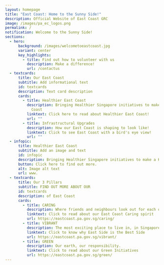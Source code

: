 ```yaml
---
layout: homepage
title: "East Coast: Home to the Sunny Side!"
description: Official Website of East Coast GRC
image: /images/pa_ec_logos.png
permalink: /
notification: Welcome to the Sunny Side!
sections:
  - hero:
      background: /images/welcometoeastcoast.jpg
      variant: center
      key_highlights:
        - title: Find out how to volunteer with us
          description: Make a difference!
          url: /contactus
  - textcards:
      title: Our East Coast
      subtitle: Add informational text
      id: textcards
      description: Text card description
      cards:
        - title: Healthier East Coast
          description: Bringing Healthier Singapore initiatives to make a Healthier East
            Coast
          linktext: Click here to read about Healthier East Coast!
          url: ""
        - title: Infrastructural Upgrades
          description: How our East Coast is shaping to look like!
          linktext: Click to see East Coast with a bird's eye view!
          url: ""
  - infopic:
      title: Healthier East Coast
      subtitle: Add an image and text
      id: infopic
      description: Bringing Healthier Singapore initiatives to make a Healthier East Coast.
      button: Click here to find out more.
      alt: Image alt text
      url: www.
  - textcards:
      title: Our 3 Pillars
      subtitle: FIND OUT MORE ABOUT OUR
      id: textcards
      description: of East Coast
      cards:
        - title: CARING
          description: Where friends and neighbours look out for each other.
          linktext: Click to read about our East Coast Caring spirit
          url: https://eastcoast.pa.gov.sg/caring/
        - title: VIBRANT
          description: The most exciting place to live in, in Singapore.
          linktext: Click to know why East Side is the Best Side
          url: https://eastcoast.pa.gov.sg/vibrant/
        - title: GREEN
          description: Our earth, our responsibility.
          linktext: Click to read about our Green Initiatives
          url: https://eastcoast.pa.gov.sg/green/
---
```

